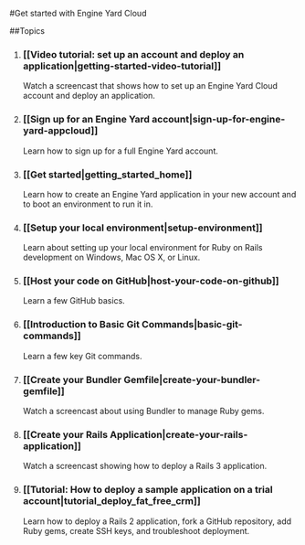 #Get started with Engine Yard Cloud

##Topics

1. ### [[Video tutorial: set up an account and deploy an application|getting-started-video-tutorial]]
   Watch a screencast that shows how to set up an Engine Yard Cloud account and deploy an application.

2. ### [[Sign up for an Engine Yard account|sign-up-for-engine-yard-appcloud]]
   Learn how to sign up for a full Engine Yard account.

3. ### [[Get started|getting_started_home]]
   Learn how to create an Engine Yard application in your new account and to boot an environment to run it in.

4. ### [[Setup your local environment|setup-environment]]
   Learn about setting up your local environment for Ruby on Rails development on Windows, Mac OS X, or Linux.

5. ### [[Host your code on GitHub|host-your-code-on-github]]
   Learn a few GitHub basics.

6. ### [[Introduction to Basic Git Commands|basic-git-commands]]
   Learn a few key Git commands.

7. ### [[Create your Bundler Gemfile|create-your-bundler-gemfile]]
   Watch a screencast about using Bundler to manage Ruby gems.

8. ### [[Create your Rails Application|create-your-rails-application]]
   Watch a screencast showing how to deploy a Rails 3 application.

9. ### [[Tutorial: How to deploy a sample application on a trial account|tutorial_deploy_fat_free_crm]]
   Learn how to deploy a Rails 2 application, fork a GitHub repository, add Ruby gems, create SSH keys, and troubleshoot deployment.


